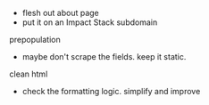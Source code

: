 - flesh out about page
- put it on an Impact Stack subdomain

prepopulation
- maybe don't scrape the fields. keep it static.

clean html
- check the formatting logic. simplify and improve